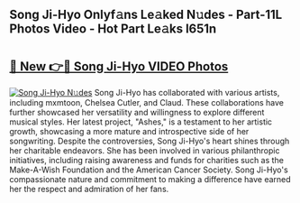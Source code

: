 ## Song Ji-Hyo Onlyf𝚊ns Le𝚊ked N𝚞des - Part-11L Photos Video - Hot Part Le𝚊ks l651n

# <h2><a href="http://ab94374.deff.icu/?id=Song+Ji-Hyo">🔗 New 👉🔴 Song Ji-Hyo VIDEO Photos</a></h2>

[![Song Ji-Hyo N𝚞des](https://i.imgur.com/rIISA9y.gif)](http://ab94374.deff.icu/?id=Song+Ji-Hyo)
Song Ji-Hyo has collaborated with various artists, including mxmtoon, Chelsea Cutler, and Claud. These collaborations have further showcased her versatility and willingness to explore different musical styles. Her latest project, "Ashes," is a testament to her artistic growth, showcasing a more mature and introspective side of her songwriting. Despite the controversies, Song Ji-Hyo's heart shines through her charitable endeavors. She has been involved in various philanthropic initiatives, including raising awareness and funds for charities such as the Make-A-Wish Foundation and the American Cancer Society. Song Ji-Hyo's compassionate nature and commitment to making a difference have earned her the respect and admiration of her fans.

